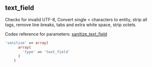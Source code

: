 ## text_field

Checks for invalid UTF-8, Convert single < characters to entity, strip all tags, remove line breaks, tabs and extra white space, strip octets.

Codex reference for parameters: [sanitize_text_field](http://codex.wordpress.org/Function_Reference/sanitize_text_field)

```php
'sanitize' => array(
      array(
        'type' => 'text_field'
      )
    )

```
